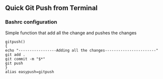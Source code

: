 ## Quick Git Push from Terminal

### Bashrc configuration
Simple function that add all the change and pushes the changes

```
gitpush()
{
echo "-----------------Adding all the changes-----------------------"
git add .
git commit -m "$*"
git push
}
alias easypush=gitpush
```
